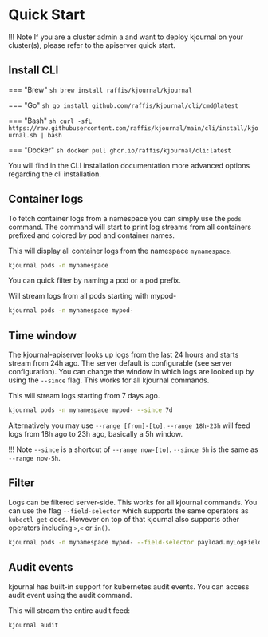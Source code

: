 # Quick Start

!!! Note
    If you are a cluster admin a and want to deploy kjournal on your cluster(s), please refer to the apiserver quick start.

## Install CLI

=== "Brew"
    ```sh
    brew install raffis/kjournal/kjournal
    ```

=== "Go"
    ```sh
    go install github.com/raffis/kjournal/cli/cmd@latest
    ```

=== "Bash"
    ```sh
    curl -sfL https://raw.githubusercontent.com/raffis/kjournal/main/cli/install/kjournal.sh | bash
    ```

=== "Docker"
    ```sh
    docker pull ghcr.io/raffis/kjournal/cli:latest
    ```
    
You will find in the CLI installation documentation more advanced options regarding the cli installation.

## Container logs
To fetch container logs from a namespace you can simply use the `pods` command.
The command will start to print log streams from all containers prefixed and colored by pod and container names.

This will display all container logs from the namespace `mynamespace`.

```sh
kjournal pods -n mynamespace
```

You can quick filter by naming a pod or a pod prefix.

Will stream logs from all pods starting with mypod-
```sh
kjournal pods -n mynamespace mypod-
```

## Time window
The kjournal-apiserver looks up logs from the last 24 hours and starts stream from 24h ago. 
The server default is configurable (see server configuration).
You can change the window in which logs are looked up by using the `--since` flag.
This works for all kjournal commands.

This will stream logs starting from 7 days ago.
```sh
kjournal pods -n mynamespace mypod- --since 7d
```

Alternatively you may use `--range [from]-[to]`. `--range 18h-23h` will feed logs
from 18h ago to 23h ago, basically a 5h window. 

!!! Note
    `--since` is a shortcut of `--range now-[to]`. `--since 5h` is the same as `--range now-5h`. 


## Filter
Logs can be filtered server-side. This works for all kjournal commands.
You can use the flag `--field-selector` which supports the same operators as `kubectl get` does. 
However on top of that kjournal also supports other operators including `>`,`<` or `in()`.

```sh
kjournal pods -n mynamespace mypod- --field-selector payload.myLogField=xxx
```

## Audit events
kjournal has built-in support for kubernetes audit events. 
You can access audit event using the audit command.

This will stream the entire audit feed:
```sh
kjournal audit
```
